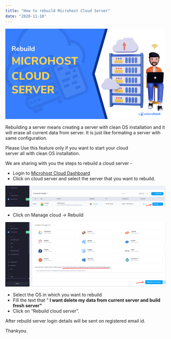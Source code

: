 ```yaml
---
title: "How to rebuild Microhost Cloud Server"
date: "2020-11-18"
---
```


![](images/final-mamta-mam-articals-1-1-1024x576.png)

Rebuilding a server means creating a server with clean OS installation and it will erase all current data from server. It is just like formating a server with same configuration.

Please Use this feature only if you want to start your cloud server all with clean OS installation. 

We are sharing with you the steps to rebuild a cloud server -

- Login to [Microhost Cloud Dashboard](https://cloud.microhost.com/)
- Click on cloud server and select the server that you want to rebuild.

![](images/17-3-1024x134.png)

- Click on Manage cloud -> Rebuild

![](images/18-3-1024x411.png)

- Select the OS in which you want to rebuild
- Fill the text that “ **I want delete my data from current server and build fresh server"**
- Click on “Rebuild cloud server”.

After rebuild server login details will be sent on registered email id.

Thankyou.
